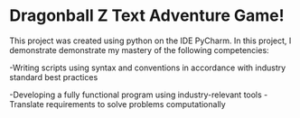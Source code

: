 # Dragonball Z Text Adventure Game!
This project was created using python on the IDE PyCharm.
In this project, I demonstrate demonstrate my mastery of the following competencies:

-Writing scripts using syntax and conventions in accordance with industry standard best practices

-Developing a fully functional program using industry-relevant tools
-Translate requirements to solve problems computationally
